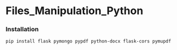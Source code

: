 # Files_Manipulation_Python
### Installation
```sh
pip install flask pymongo pypdf python-docx flask-cors pymupdf
```

